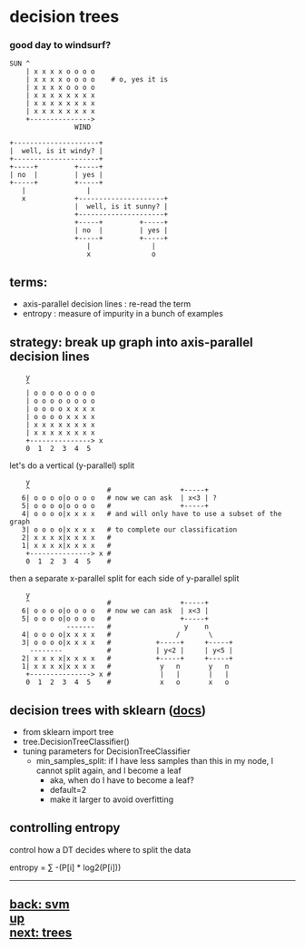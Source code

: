 ###
# decision trees
###

### good day to windsurf?

    SUN ^
        | x x x x o o o o
        | x x x x o o o o    # o, yes it is
        | x x x x o o o o
        | x x x x x x x x
        | x x x x x x x x
        | x x x x x x x x
        +--------------->
                    WIND

    +---------------------+
    |  well, is it windy? |
    +---------------------+
    +-----+         +-----+
    | no  |         | yes |
    +-----+         +-----+
       |               |
       x            +---------------------+
                    |  well, is it sunny? |
                    +---------------------+
                    +-----+         +-----+
                    | no  |         | yes |
                    +-----+         +-----+
                       |               |
                       x               o

## terms:
- axis-parallel decision lines : re-read the term
- entropy : measure of impurity in a bunch of examples


## strategy: break up graph into axis-parallel decision lines
        y
        ^
        | o o o o o o o o
        | o o o o o o o o    
        | o o o o x x x x
        | o o o o x x x x
        | x x x x x x x x
        | x x x x x x x x
        +---------------> x
        0  1  2  3  4  5

let's do a vertical (y-parallel) split  
  
        y
        ^                   #                 +-----+
       6| o o o o|o o o o   # now we can ask  | x<3 | ?
       5| o o o o|o o o o   #                 +-----+
       4| o o o o|x x x x   # and will only have to use a subset of the graph 
       3| o o o o|x x x x   # to complete our classification
       2| x x x x|x x x x   # 
       1| x x x x|x x x x   #
        +---------------> x #
        0  1  2  3  4  5    #      

then a separate x-parallel split for each side of y-parallel split  
  
        y
        ^                   #                 +-----+
       6| o o o o|o o o o   # now we can ask  | x<3 | 
       5| o o o o|o o o o   #                 +-----+
                  -------   #                  y    n
       4| o o o o|x x x x   #                /       \
       3| o o o o|x x x x   #           +-----+     +-----+
         --------           #           | y<2 |     | y<5 |
       2| x x x x|x x x x   #           +-----+     +-----+
       1| x x x x|x x x x   #            y   n       y   n
        +---------------> x #            |   |       |   | 
        0  1  2  3  4  5    #            x   o       x   o 
                                        
## decision trees with sklearn ([docs](http://scikit-learn.org/stable/modules/tree.html))

- from sklearn import tree
- tree.DecisionTreeClassifier()
- tuning parameters for DecisionTreeClassifier
    - min_samples_split: if I have less samples than this in my node, I cannot split again, and I become a leaf
        - aka, when do I have to become a leaf?
        - default=2
        - make it larger to avoid overfitting

## controlling entropy
control how a DT decides where to split the data  

entropy = ∑ -(P[i] \* log2(P[i]))





---  
[back: svm](svm.md)   
[up](toc.md)   
[next: trees](decision_trees.md)
---  

